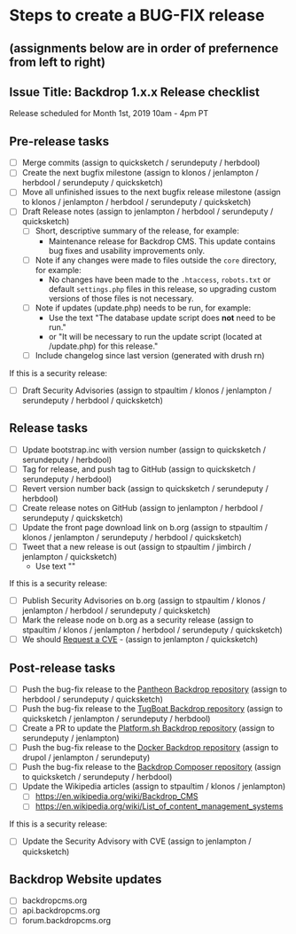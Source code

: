 Steps to create a BUG-FIX release
==================================
(assignments below are in order of prefernence from left to right)
---
Issue Title:   Backdrop 1.x.x Release checklist
---

Release scheduled for Month 1st, 2019 10am - 4pm PT


## Pre-release tasks

- [ ] Merge commits (assign to quicksketch / serundeputy / herbdool)
- [ ] Create the next bugfix milestone (assign to klonos / jenlampton / herbdool / serundeputy / quicksketch)
- [ ] Move all unfinished issues to the next bugfix release milestone (assign to klonos / jenlampton / herbdool / serundeputy / quicksketch)
- [ ] Draft Release notes (assign to jenlampton / herbdool / serundeputy / quicksketch)
  - [ ] Short, descriptive summary of the release, for example:
    - Maintenance release for Backdrop CMS. This update contains bug fixes and usability improvements only.
  - [ ] Note if any changes were made to files outside the `core` directory, for example:
    - No changes have been made to the `.htaccess`, `robots.txt` or default `settings.php` files in this release, so upgrading custom versions of those files is not necessary.
  - [ ] Note if updates (update.php) needs to be run, for example:
    - Use the text "The database update script does **not** need to be run."
    - or "It will be necessary to run the update script (located at /update.php) for this release."
  - [ ] Include changelog since last version (generated with drush rn)

If this is a security release:
- [ ] Draft Security Advisories (assign to stpaultim / klonos / jenlampton / serundeputy / herbdool / quicksketch)

## Release tasks

- [ ] Update bootstrap.inc with version number (assign to quicksketch / serundeputy / herbdool)
- [ ] Tag for release, and push tag to GitHub (assign to quicksketch / serundeputy / herbdool)
- [ ] Revert version number back (assign to quicksketch / serundeputy / herbdool)
- [ ] Create release notes on GitHub (assign to jenlampton / herbdool / serundeputy / quicksketch)
- [ ] Update the front page download link on b.org (assign to stpaultim / klonos / jenlampton / serundeputy / herbdool / quicksketch)
- [ ] Tweet that a new release is out (assign to stpaultim / jimbirch / jenlampton / quicksketch)
  - Use text ""

If this is a security release:
- [ ] Publish Security Advisories on b.org (assign to stpaultim / klonos / jenlampton / herbdool / serundeputy / quicksketch)
- [ ] Mark the release node on b.org as a security release (assign to stpaultim / klonos / jenlampton / herbdool / serundeputy / quicksketch)
- [ ] We should [Request a CVE](https://github.com/backdrop/backdrop-issues/blob/master/procedures/security--request-cve.md) - (assign to jenlampton / quicksketch)

## Post-release tasks


- [ ] Push the bug-fix release to the [Pantheon Backdrop repository](https://github.com/backdrop-ops/backdrop-pantheon) (assign to herbdool / serundeputy / quicksketch)
- [ ] Push the bug-fix release to the [TugBoat Backdrop repository](https://github.com/backdrop-ops/backdrop-tugboat) (assign to quicksketch / jenlampton / serundeputy / herbdool)
- [ ] Create a PR to update the [Platform.sh Backdrop repository](https://github.com/platformsh/template-builder/blob/master/project/backdrop.py) (assign to serundeputy / jenlampton)
- [ ] Push the bug-fix release to the [Docker Backdrop repository](https://github.com/docker-library/official-images/blob/master/library/backdrop) (assign to drupol / jenlampton / serundeputy)
- [ ] Push the bug-fix release to the [Backdrop Composer repository](https://github.com/backdrop-ops/backdrop-composer) (assign to quicksketch / serundeputy / herbdool)
- [ ] Update the Wikipedia articles (assign to stpaultim / klonos / jenlampton)
  - [ ] https://en.wikipedia.org/wiki/Backdrop_CMS
  - [ ] https://en.wikipedia.org/wiki/List_of_content_management_systems

If this is a security release:
- [ ] Update the Security Advisory with CVE (assign to jenlampton / quicksketch)

## Backdrop Website updates

- [ ] backdropcms.org
- [ ] api.backdropcms.org
- [ ] forum.backdropcms.org
